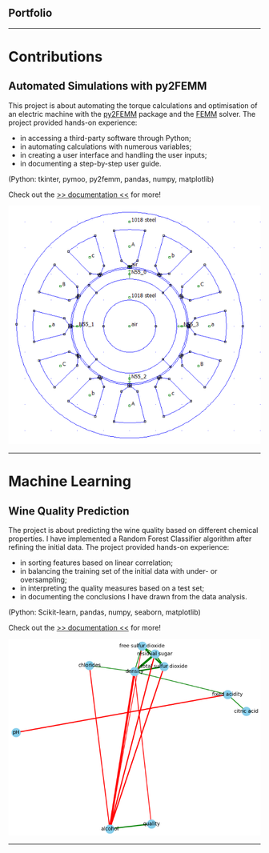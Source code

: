 ## Portfolio

---
# Contributions

## Automated Simulations with py2FEMM

This project is about automating the torque calculations and optimisation of an electric machine with the [py2FEMM](https://github.com/tamasorosz/py2femm) package and the [FEMM](https://www.femm.info/wiki/FAQ) solver. The project provided hands-on experience:
- in accessing a third-party software through Python;
- in automating calculations with numerous variables;
- in creating a user interface and handling the user inputs;
- in documenting a step-by-step user guide.

(Python: tkinter, pymoo, py2femm, pandas, numpy, matplotlib)

Check out the [>> documentation <<](https://github.com/tamasorosz/py2femm/blob/cc581bce03c7cfef1f4d92aca67eb94a426a58c6/examples/magnetics/ISPMSM/documentation/user_guide.md) for more!

<img src="images/pic_electricmachine.png?raw=true"/>

---
# Machine Learning

## Wine Quality Prediction

The project is about predicting the wine quality based on different chemical properties. I have implemented a Random Forest Classifier algorithm after
refining the initial data. The project provided hands-on experience:
- in sorting features based on linear correlation;
- in balancing the training set of the initial data with under- or oversampling;
- in interpreting the quality measures based on a test set;
- in documenting the conclusions I have drawn from the data analysis.

(Python: Scikit-learn, pandas, numpy, seaborn, matplotlib)

Check out the [>> documentation <<](https://github.com/KatonaMihaly/Machine_Learning_Practice/blob/9bd9c29c6a75dd8838ffa92c34d809189ff0cda6/Vinho%20_Verde_White_Wine_Quality/documentation/02_RFC_2labels_documentation/02_RFC_2labels_documentation.md) for more!

<img src="images/graph_winequality.png?raw=true"/>

---
